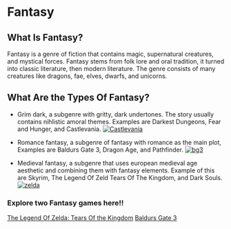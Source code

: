 # Fantasy


## What Is Fantasy?


Fantasy is a genre of fiction that contains magic, supernatural creatures, and mystical forces. Fantasy stems from folk lore and oral tradition, it turned into classic literature, then modern literature. The genre consists of many creatures like dragons, fae, elves, dwarfs, and unicorns.

## What Are the Types Of Fantasy?
 - Grim dark, a subgenre with gritty, dark undertones. The story usually contains nihlistic amoral themes. Examples are Darkest Dungeons, Fear and Hunger, and Castlevania.
[![Castlevania](https://upload.wikimedia.org/wikipedia/commons/1/13/Castlevania-logo.png?20231014180631)](https://commons.wikimedia.org/wiki/File:Castlevania-logo.png)


 - Romance fantasy, a subgenre of fantasy with romance as the main plot, Examples are Baldurs Gate 3, Dragon Age, and Pathfinder.
  [![bg3](https://cdn2.steamgriddb.com/logo_thumb/a9d4a0a256f5e6ae0452039e3493f22c.png)](https://www.steamgriddb.com/logo/20144)

 - Medieval fantasy, a subgenre that uses european medieval age aesthetic and combining them with fantasy elements. Example of this are Skyrim, The Legend Of Zeld Tears Of The Kingdom, and Dark Souls.
[![zelda](https://www.pngmart.com/files/4/The-Legend-of-Zelda-Logo-PNG-Image.png)](https://www.pngmart.com/image/35706)

   
### Explore two  Fantasy games here!!
[The Legend Of Zelda: Tears Of the Kingdom](totk/zelda.md) [Baldurs Gate 3](baldursgate3/bg3.md)

